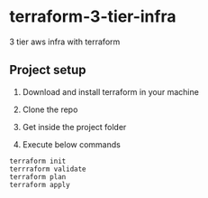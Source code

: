 # terraform-3-tier-infra
3 tier aws infra with terraform

## Project setup

1. Download and install terraform in your machine

2. Clone the repo

3. Get inside the project folder

4. Execute below commands
```
terraform init
terrraform validate
terraform plan
terraform apply
```
